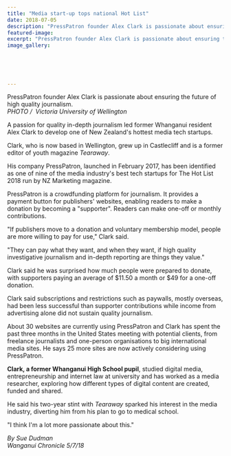```yaml
---
title: "Media start-up tops national Hot List"
date: 2018-07-05
description: "PressPatron founder Alex Clark is passionate about ensuring the future of high quality journalism..."
featured-image: 
excerpt: "PressPatron founder Alex Clark is passionate about ensuring the future of high quality journalism."
image_gallery:
    
    
    
    
    
---
```


<p><span>PressPatron founder Alex Clark is passionate about ensuring the future of high quality journalism.</span><br /><em>PHOTO /&nbsp; Victoria University of Wellington</em></p>
<p class="element element-paragraph">A passion for quality in-depth journalism led former Whanganui resident Alex Clark to develop one of New Zealand's hottest media tech startups.</p>
<p class="element element-paragraph">Clark, who is now based in Wellington, grew up in Castlecliff and is a former editor of youth magazine&nbsp;<em>Tearaway</em>.</p>
<p class="element element-paragraph">His company PressPatron, launched in February 2017, has been identified as one of nine of the media industry's best tech startups for The Hot List 2018 run by NZ Marketing magazine.</p>
<p class="element element-paragraph">PressPatron is a crowdfunding platform for journalism. It provides a payment button for publishers' websites, enabling readers to make a donation by becoming a "supporter". Readers can make one-off or monthly contributions.</p>
<p class="element element-paragraph">"If publishers move to a donation and voluntary membership model, people are more willing to pay for use," Clark said.</p>
<p class="element element-paragraph">"They can pay what they want, and when they want, if high quality investigative journalism and in-depth reporting are things they value."</p>
<p class="element element-paragraph">Clark said he was surprised how much people were prepared to donate, with supporters paying an average of $11.50 a month or $49 for a one-off donation.</p>
<p class="element element-paragraph">Clark said subscriptions and restrictions such as paywalls, mostly overseas, had been less successful than supporter contributions while income from advertising alone did not sustain quality journalism.</p>
<p class="element element-paragraph">About 30 websites are currently using PressPatron and Clark has spent the past three months in the United States meeting with potential clients, from freelance journalists and one-person organisations to big international media sites. He says 25 more sites are now actively considering using PressPatron.</p>
<p class="element element-paragraph"><strong>Clark, a former Whanganui High School pupil</strong>, studied digital media, entrepreneurship and internet law at university and has worked as a media researcher, exploring how different types of digital content are created, funded and shared.</p>
<p class="element element-paragraph">He said his two-year stint with&nbsp;<em>Tearaway</em>&nbsp;sparked his interest in the media industry, diverting him from his plan to go to medical school.</p>
<p class="element element-paragraph">"I think I'm a lot more passionate about this."</p>
<p class="element element-paragraph"><em>By Sue Dudman</em><br /><em>Wanganui Chronicle 5/7/18</em></p>

